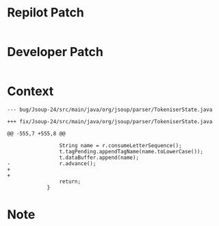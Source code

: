 # Repilot Patch

```

```

# Developer Patch

```

```

# Context

```
--- bug/Jsoup-24/src/main/java/org/jsoup/parser/TokeniserState.java

+++ fix/Jsoup-24/src/main/java/org/jsoup/parser/TokeniserState.java

@@ -555,7 +555,8 @@

                 String name = r.consumeLetterSequence();
                 t.tagPending.appendTagName(name.toLowerCase());
                 t.dataBuffer.append(name);
-                r.advance();
+
+                
                 return;
             }
```

# Note

